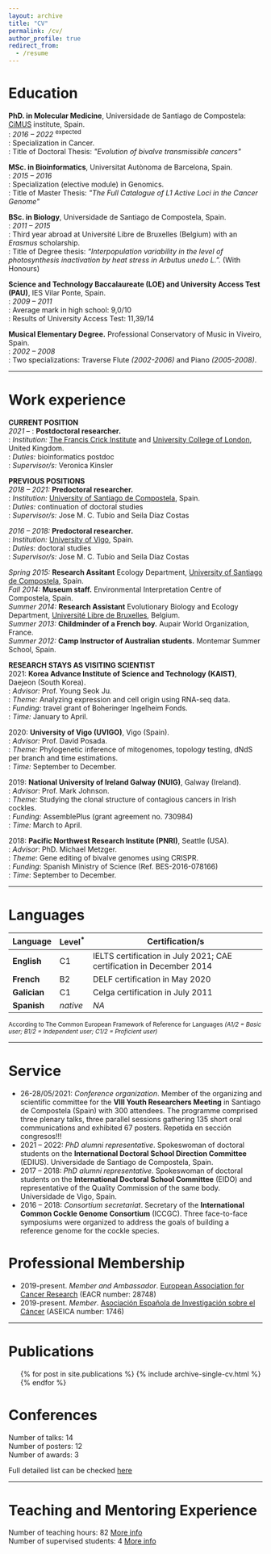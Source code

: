 ```yaml
---
layout: archive
title: "CV"
permalink: /cv/
author_profile: true
redirect_from:
  - /resume
---
```


Education
=======
**PhD. in Molecular Medicine**, Universidade de Santiago de Compostela: [CiMUS](https://www.usc.es/cimus/en) institute, Spain.  
:   *2016 – 2022* <sup>expected</sup>  
:   Specialization in Cancer.  
:   Title of Doctoral Thesis: _"Evolution of bivalve transmissible cancers"_  
  
**MSc. in Bioinformatics**, Universitat Autònoma de Barcelona, Spain.  
:   *2015 – 2016*	  
:   Specialization (elective module) in Genomics.  
:   Title of Master Thesis: _"The Full Catalogue of L1 Active Loci in the Cancer Genome"_  

**BSc. in Biology**, Universidade de Santiago de Compostela, Spain.  
:   *2011 – 2015* 	
:   Third year abroad at Université Libre de Bruxelles (Belgium) with an _Erasmus_ scholarship.  
:   Title of Degree thesis: _“Interpopulation variability in the level of photosynthesis inactivation by heat stress in Arbutus unedo L.”._ (With Honours)  
  
**Science and Technology Baccalaureate (LOE) and University Access Test (PAU)**, IES Vilar Ponte, Spain.  
:   *2009 – 2011*  
:   Average mark in high school: 9,0/10  
:   Results of University Access Test: 11,39/14  

**Musical Elementary Degree.** Professional Conservatory of Music in Viveiro, Spain.  
:   *2002 – 2008*  
:   Two specializations: Traverse Flute _(2002-2006)_ and Piano _(2005-2008)_.  

---

Work experience
=======

**CURRENT POSITION**  
_2021_ – 	    :	**Postdoctoral researcher.**  
:   *Institution:* [The Francis Crick Institute](https://www.crick.ac.uk/) and [University College of London](https://www.ucl.ac.uk/), United Kingdom.  
:   *Duties:* bioinformatics postdoc  
:   *Supervisor/s:* Veronica Kinsler  



**PREVIOUS POSITIONS**  
_2018 – 2021:_ **Predoctoral researcher.**  
:   *Institution:* [University of Santiago de Compostela](https://www.usc.es/gl), Spain.  
:   *Duties:* continuation of doctoral studies  
:   *Supervisor/s:* Jose M. C. Tubío and Seila Díaz Costas  

_2016 – 2018:_ **Predoctoral researcher.**  
:   *Institution:* [University of Vigo](https://www.uvigo.gal/en), Spain.  
:   *Duties:* doctoral studies  
:   *Supervisor/s:* Jose M. C. Tubío and Seila Díaz Costas  

_Spring 2015:_ **Research Assitant** Ecology Department, [University of Santiago de Compostela](https://www.usc.es/gl), Spain.  
_Fall 2014:_ **Museum staff.** Environmental Interpretation Centre of Compostela, Spain.  
_Summer 2014:_ **Research Assistant** Evolutionary Biology and Ecology Department, [Université Libre de Bruxelles](https://www.ulb.be/en), Belgium.  
_Summer 2013:_ **Childminder of a French boy.** Aupair World Organization, France.  
_Summer 2012:_ **Camp Instructor of Australian students.** Montemar Summer School, Spain.  

**RESEARCH STAYS AS VISITING SCIENTIST**  
2021: **Korea Advance Institute of Science and Technology (KAIST)**, Daejeon (South Korea).  
:   *Advisor:* Prof. Young Seok Ju.  
:   *Theme:* Analyzing expression and cell origin using RNA-seq data.  
:   *Funding:* travel grant of Boheringer Ingelheim Fonds.  
:   *Time:* January to April.  

2020: **University of Vigo (UVIGO)**, Vigo (Spain).  
:   *Advisor:* Prof. David Posada.  
:   *Theme:* Phylogenetic inference of mitogenomes, topology testing, dNdS per branch and time estimations.  
:   *Time:* September to December.  

2019: **National University of Ireland Galway (NUIG)**, Galway (Ireland).  
:   *Advisor*: Prof. Mark Johnson.  
:   *Theme:* Studying the clonal structure of contagious cancers in Irish cockles.  
:   *Funding:* AssemblePlus (grant agreement no. 730984)  
:   *Time:* March to April.  

2018: **Pacific Northwest Research Institute (PNRI)**, Seattle (USA).  
:   *Advisor*: PhD. Michael Metzger.  
:   *Theme*: Gene editing of bivalve genomes using CRISPR.  
:   *Funding*: Spanish Ministry of Science (Ref. BES-2016-078166)  
:   *Time*: September to December.  

---

Languages
=======

| Language | Level<sup>*</sup> | Certification/s |
| ------------- | ------------- | ------------- | 
| **English** | C1 | IELTS certification in July 2021; CAE certification in December 2014 |
| **French** | B2 | DELF certification in May 2020 |
| **Galician** | C1 | Celga certification in July 2011 |
| **Spanish** | _native_ | _NA_ |

<sup>According to The Common European Framework of Reference for Languages *(A1/2 = Basic user; B1/2 = Independent user; C1/2 = Proficient user)* </sup> 

---

Service
======
* 26-28/05/2021: _Conference organization_. Member of the organizing and scientific committee for the **VIII Youth Researchers Meeting** in Santiago de Compostela (Spain) with 300 attendees. The programme comprised three plenary talks, three parallel sessions gathering 135 short oral communications and exhibited 67 posters. Repetida en sección congresos!!!
* 2021 – 2022: _PhD alumni representative_. Spokeswoman of doctoral students on the **International Doctoral School Direction Committee** (EDIUS). Universidade de Santiago de Compostela, Spain.
* 2017 – 2018: _PhD alumni representative_. Spokeswoman of doctoral students on the **International Doctoral School Committee** (EIDO) and representative of the Quality Commission of the same body. Universidade de Vigo, Spain.
* 2016 – 2018: _Consortium secretariat_. Secretary of the **International Common Cockle Genome Consortium** (ICCGC). Three face-to-face symposiums were organized to address the goals of building a reference genome for the cockle species. 


Professional Membership
======
* 2019-present.	_Member and Ambassador_. [European Association for Cancer Research](https://www.eacr.org/) (EACR number: 28748) 
* 2019-present.	_Member_. [Asociación Española de Investigación sobre el Cáncer](https://www.aseica.es) (ASEICA number: 1746) 

---

Publications
======
  <ul>{% for post in site.publications %}
    {% include archive-single-cv.html %}
  {% endfor %}</ul>
  
Conferences
======

Number of talks: 14  
Number of posters: 12  
Number of awards: 3  

Full detailed list can be checked [here](https://albruzos.github.io/talks/)  

---

Teaching and Mentoring Experience
======

Number of teaching hours: 82 [More info](https://albruzos.github.io/teaching/university-teaching)  
Number of supervised students: 4 [More info](https://albruzos.github.io/teaching/supervision)      
